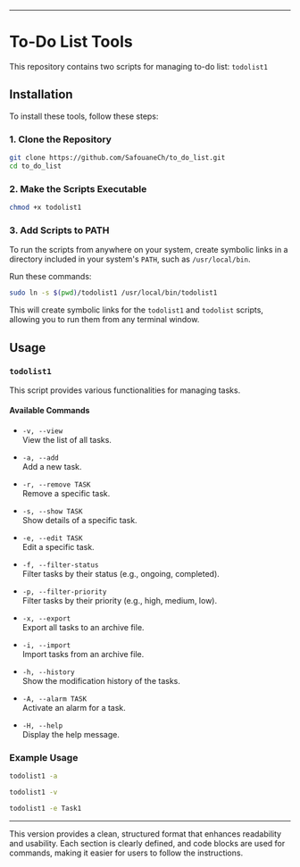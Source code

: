 

---

# To-Do List Tools

This repository contains two scripts for managing to-do list: `todolist1` 

## Installation

To install these tools, follow these steps:

### 1. Clone the Repository

```bash
git clone https://github.com/SafouaneCh/to_do_list.git
cd to_do_list
```

### 2. Make the Scripts Executable

```bash
chmod +x todolist1 
```

### 3. Add Scripts to PATH

To run the scripts from anywhere on your system, create symbolic links in a directory included in your system's `PATH`, such as `/usr/local/bin`.

Run these commands:

```bash
sudo ln -s $(pwd)/todolist1 /usr/local/bin/todolist1

```

This will create symbolic links for the `todolist1` and `todolist` scripts, allowing you to run them from any terminal window.

## Usage

### `todolist1`

This script provides various functionalities for managing tasks.

#### Available Commands

- `-v, --view`  
  View the list of all tasks.

- `-a, --add`  
  Add a new task.

- `-r, --remove TASK`  
  Remove a specific task.

- `-s, --show TASK`  
  Show details of a specific task.

- `-e, --edit TASK`  
  Edit a specific task.

- `-f, --filter-status`  
  Filter tasks by their status (e.g., ongoing, completed).

- `-p, --filter-priority`  
  Filter tasks by their priority (e.g., high, medium, low).

- `-x, --export`  
  Export all tasks to an archive file.

- `-i, --import`  
  Import tasks from an archive file.

- `-h, --history`  
  Show the modification history of the tasks.

- `-A, --alarm TASK`  
  Activate an alarm for a task.

- `-H, --help`  
  Display the help message.

### Example Usage

```bash
todolist1 -a
```

```bash
todolist1 -v
```

```bash
todolist1 -e Task1
```

---

This version provides a clean, structured format that enhances readability and usability. Each section is clearly defined, and code blocks are used for commands, making it easier for users to follow the instructions.
